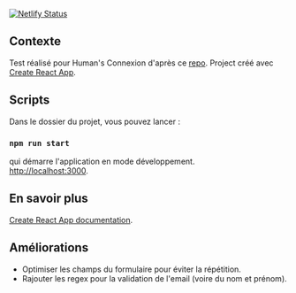 [![Netlify Status](https://api.netlify.com/api/v1/badges/685c1f55-208b-4ad3-9e3a-3895d5100659/deploy-status)](https://app.netlify.com/sites/test-humans-connexion-spr/deploys)

## Contexte

Test réalisé pour Human's Connexion d'après ce [repo](https://github.com/Humans-Connexion/test).
Project créé avec [Create React App](https://github.com/facebook/create-react-app).

## Scripts

Dans le dossier du projet, vous pouvez lancer :

### `npm run start`

qui démarre l'application en mode développement.<br />
[http://localhost:3000](http://localhost:3000).

## En savoir plus

[Create React App documentation](https://facebook.github.io/create-react-app/docs/getting-started).

## Améliorations

-   Optimiser les champs du formulaire pour éviter la répétition.
-   Rajouter les regex pour la validation de l'email (voire du nom et prénom).
